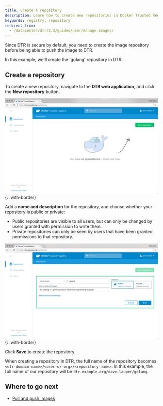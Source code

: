 ```yaml
---
title: Create a repository
description: Learn how to create new repositories in Docker Trusted Registry.
keywords: registry, repository
redirect_from:
  - /datacenter/dtr/2.3/guides/user/manage-images/
---
```


Since DTR is secure by default, you need to create the image repository before
being able to push the image to DTR.

In this example, we'll create the 'golang' repository in DTR.

## Create a repository

To create a new repository, navigate to the **DTR web application**, and click
the **New repository** button.

![](../../images/create-repository-1.png){: .with-border}

Add a **name and description** for the repository, and choose whether your
repository is public or private:

  * Public repositories are visible to all users, but can only be changed by
  users granted with permission to write them.
  * Private repositories can only be seen by users that have been granted
  permissions to that repository.

![](../../images/create-repository-2.png){: .with-border}

Click **Save** to create the repository.

When creating a repository in DTR, the full name of the repository becomes
`<dtr-domain-name>/<user-or-org>/<repository-name>`. In this example, the full
name of our repository will be `dtr.example.org/dave.lauper/golang`.

## Where to go next

- [Pull and push images](pull-and-push-images.md)
